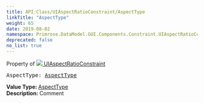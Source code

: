 ```yaml
---
title: API:Class/UIAspectRatioConstraint/AspectType
linkTitle: "AspectType"
weight: 65
date: 2019-08-02
namespace: Primrose.DataModel.GUI.Components.Constraint.UIAspectRatioConstraint.AspectType
deprecated: false
no_list: true
---
```

Property of <a href="/docs/api-reference/Class/UIAspectRatioConstraint"><img src="/icons/silk/form.png"/>&nbsp;UIAspectRatioConstraint</a>
<pre class="method-declaration">
AspectType: <a class="type" href="/docs/api-reference/Enum/AspectType">AspectType</a></pre>
<b>Value Type: </b>
<a class="type" href="/docs/api-reference/Enum/AspectType">AspectType</a>
<br/>
<b>Description: </b>
Comment

